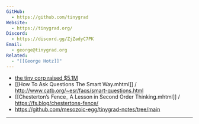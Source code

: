 ```yaml
---
GitHub:
  - https://github.com/tinygrad
Website:
  - https://tinygrad.org/
Discord:
  - https://discord.gg/ZjZadyC7PK
Email:
  - george@tinygrad.org
Related:
  - "[[George Hotz]]"
---
```


- [the tiny corp raised $5.1M](https://geohot.github.io/blog/jekyll/update/2023/05/24/the-tiny-corp-raised-5M.html)
- [[How To Ask Questions The Smart Way.mhtml]] / http://www.catb.org/~esr/faqs/smart-questions.html
- [[Chesterton’s Fence_ A Lesson in Second Order Thinking.mhtml]] / https://fs.blog/chestertons-fence/
- https://github.com/mesozoic-egg/tinygrad-notes/tree/main

---

